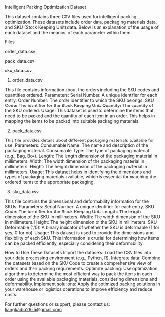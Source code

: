 Intelligent Packing Optimization Dataset

This dataset contains three CSV files used for intelligent packing optimization. These datasets include order data, packaging materials data, and SKU (Stock Keeping Unit) data. Below is an explanation of the usage of each dataset and the meaning of each parameter within them.

Files

order_data.csv

pack_data.csv

sku_data.csv

1. order_data.csv
   
This file contains information about the orders including the SKU codes and quantities ordered.
Parameters:
Serial Number: A unique identifier for each entry.
Order Number: The order identifier to which the SKU belongs.
SKU Code: The identifier for the Stock Keeping Unit.
Quantity: The quantity of the SKU ordered.
Usage:
This dataset is used to determine the items that need to be packed and the quantity of each item in an order. This helps in mapping the items to be packed into suitable packaging materials.

2. pack_data.csv
   
This file provides details about different packaging materials available for use.
Parameters:
Consumable Name: The name and description of the packaging material.
Consumable Type: The type of packaging material (e.g., Bag, Box).
Length: The length dimension of the packaging material in millimeters.
Width: The width dimension of the packaging material in millimeters.
Height: The height dimension of the packaging material in millimeters.
Usage:
This dataset helps in identifying the dimensions and types of packaging materials available, which is essential for matching the ordered items to the appropriate packaging.

3. sku_data.csv
   
This file contains the dimensional and deformability information for the SKUs.
Parameters:
Serial Number: A unique identifier for each entry.
SKU Code: The identifier for the Stock Keeping Unit.
Length: The length dimension of the SKU in millimeters.
Width: The width dimension of the SKU in millimeters.
Height: The height dimension of the SKU in millimeters.
SKU Deformable (1/0): A binary indicator of whether the SKU is deformable (1 for yes, 0 for no).
Usage:
This dataset is used to provide the dimensions and flexibility of each SKU. This information is crucial for determining how items can be packed efficiently, especially considering their deformability.

How to Use These Datasets
Import the datasets: Load the CSV files into your data processing environment (e.g., Python, R).
Integrate data: Combine the datasets based on the SKU Code to create a comprehensive view of orders and their packing requirements.
Optimize packing: Use optimization algorithms to determine the most efficient way to pack the items in each order using the available packaging materials, considering dimensions and deformability.
Implement solutions: Apply the optimized packing solutions in your warehouse or logistics operations to improve efficiency and reduce costs.

For further questions or support, please contact us: liangkaibo2955@gmail.com
